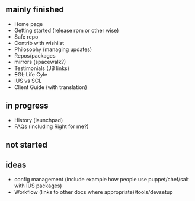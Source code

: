 ## mainly finished

* Home page
* Getting started (release rpm or other wise)
* Safe repo
* Contrib with wishlist
* Philosophy (managing updates)
* Repos/packages
* mirrors (spacewalk?)
* Testimonials (JB links)
* ~~EOL~~ Life Cyle
* IUS vs SCL
* Client Guide (with translation)


## in progress

* History (launchpad)
* FAQs (including Right for me?)

## not started

## ideas

* config management (include example how people use puppet/chef/salt with IUS packages)
* Workflow (links to other docs where appropriate)/tools/devsetup
